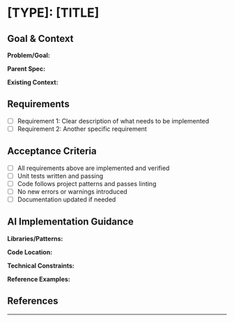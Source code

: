 # [TYPE]: [TITLE]
<!-- 
Types: Feature, Fix, Refactor, Chore
Examples:
- Feature: User Authentication Flow
- Fix: Memory Leak in Parser
- Refactor: Decouple Auth Service
- Chore: Update Dependencies
-->

## Goal & Context

**Problem/Goal:** 
<!-- What specific problem does this solve or goal does it achieve? -->

**Parent Spec:** 
<!-- Link to spec section: [SPEC-001#feature-name] -->

**Existing Context:**
<!-- Key architectural decisions, patterns, or files directly relevant to this task -->

## Requirements

<!-- Use checkboxes for clear, atomic requirements -->
- [ ] Requirement 1: Clear description of what needs to be implemented
- [ ] Requirement 2: Another specific requirement

<!-- For complex interactions, use Gherkin format:
```gherkin
Scenario: User successfully logs in
  Given I am on the login page
  When I enter valid credentials
  And I click the login button
  Then I should be redirected to dashboard
  And I should see "Welcome back!"
```
-->

## Acceptance Criteria

<!-- All must be met for issue completion -->
- [ ] All requirements above are implemented and verified
- [ ] Unit tests written and passing
- [ ] Code follows project patterns and passes linting
- [ ] No new errors or warnings introduced
- [ ] Documentation updated if needed

<!-- Manual verification steps if needed:
1. Navigate to /feature
2. Perform action X
3. Verify outcome Y
-->

## AI Implementation Guidance

**Libraries/Patterns:**
<!-- What to use/avoid -->

**Code Location:**
<!-- Where new code should go -->

**Technical Constraints:**
<!-- Performance, security, error handling requirements -->

**Reference Examples:**
<!-- Point to existing code that demonstrates desired patterns -->

## References

<!-- Links to related issues, PRs, docs, designs -->

---
<!-- 
Labels: enhancement/bug/refactor
Project: Link to GitHub Project board
-->
